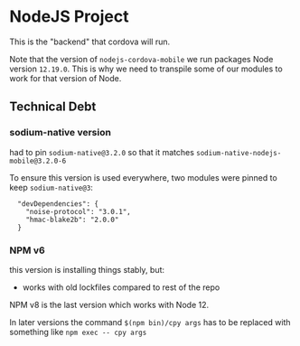 # NodeJS Project

This is the "backend" that cordova will run.

Note that the version of `nodejs-cordova-mobile` we run packages Node version `12.19.0`.
This is why we need to transpile some of our modules to work for that version of Node.


## Technical Debt

### sodium-native version

had to pin `sodium-native@3.2.0` so that it matches `sodium-native-nodejs-mobile@3.2.0-6`

To ensure this version is used everywhere, two modules were pinned to keep `sodium-native@3`:
```
  "devDependencies": {
    "noise-protocol": "3.0.1",
    "hmac-blake2b": "2.0.0"
  }
```



### NPM v6

this version is installing things stably, but:
- works with old lockfiles compared to rest of the repo

NPM v8 is the last version which works with Node 12.

In later versions the command `$(npm bin)/cpy args` has to be replaced with something like
`npm exec -- cpy args`


